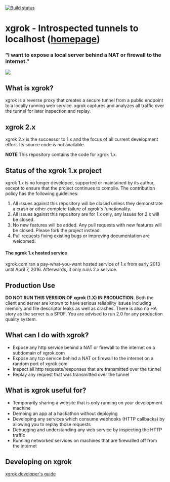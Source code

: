 [![Build
status](https://travis-ci.org/inconshreveable/xgrok.svg)](https://travis-ci.org/inconshreveable/xgrok)

# xgrok - Introspected tunnels to localhost ([homepage](https://xgrok.com))
### ”I want to expose a local server behind a NAT or firewall to the internet.”
![](https://xgrok.com/static/img/overview.png)

## What is xgrok?
xgrok is a reverse proxy that creates a secure tunnel from a public endpoint to a locally running web service.
xgrok captures and analyzes all traffic over the tunnel for later inspection and replay.

## xgrok 2.x

xgrok 2.x is the successor to 1.x and the focus of all current development effort. Its source code is not available.

**NOTE** This repository contains the code for xgrok 1.x.

## Status of the xgrok 1.x project

xgrok 1.x is no longer developed, supported or maintained by its author, except to ensure that the project continues to compile. The contribution policy has the following guidelines:

1. All issues against this repository will be closed unless they demonstrate a crash or other complete failure of xgrok's functionality.
2. All issues against this repository are for 1.x only, any issues for 2.x will be closed.
3. No new features will be added. Any pull requests with new features will be closed. Please fork the project instead.
4. Pull requests fixing existing bugs or improving documentation are welcomed.

#### The xgrok 1.x hosted service

xgrok.com ran a pay-what-you-want hosted service of 1.x from early 2013 until April 7, 2016. Afterwards, it only runs 2.x service.

## Production Use

**DO NOT RUN THIS VERSION OF xgrok (1.X) IN PRODUCTION**. Both the client and server are known to have serious reliability issues including memory and file descriptor leaks as well as crashes. There is also no HA story as the server is a SPOF. You are advised to run 2.0 for any production quality system. 

## What can I do with xgrok?
- Expose any http service behind a NAT or firewall to the internet on a subdomain of xgrok.com
- Expose any tcp service behind a NAT or firewall to the internet on a random port of xgrok.com
- Inspect all http requests/responses that are transmitted over the tunnel
- Replay any request that was transmitted over the tunnel


## What is xgrok useful for?
- Temporarily sharing a website that is only running on your development machine
- Demoing an app at a hackathon without deploying
- Developing any services which consume webhooks (HTTP callbacks) by allowing you to replay those requests
- Debugging and understanding any web service by inspecting the HTTP traffic
- Running networked services on machines that are firewalled off from the internet

## Developing on xgrok
[xgrok developer's guide](docs/DEVELOPMENT.md)
